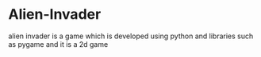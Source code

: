 # Alien-Invader
alien invader is a game which is developed using python and libraries such as pygame and it is a 2d game 
